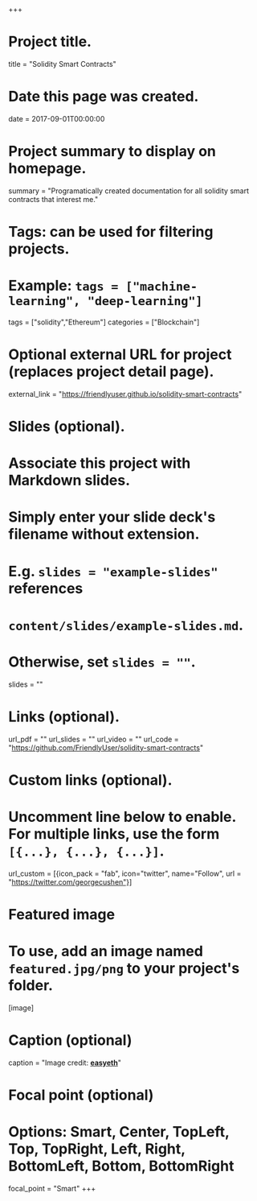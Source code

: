 +++
# Project title.
title = "Solidity Smart Contracts"

# Date this page was created.
date = 2017-09-01T00:00:00

# Project summary to display on homepage.
summary = "Programatically created documentation for all solidity smart contracts that interest me."

# Tags: can be used for filtering projects.
# Example: `tags = ["machine-learning", "deep-learning"]`
tags = ["solidity","Ethereum"]
categories = ["Blockchain"]
# Optional external URL for project (replaces project detail page).
external_link = "https://friendlyuser.github.io/solidity-smart-contracts"

# Slides (optional).
#   Associate this project with Markdown slides.
#   Simply enter your slide deck's filename without extension.
#   E.g. `slides = "example-slides"` references 
#   `content/slides/example-slides.md`.
#   Otherwise, set `slides = ""`.
slides = ""

# Links (optional).
url_pdf = ""
url_slides = ""
url_video = ""
url_code = "https://github.com/FriendlyUser/solidity-smart-contracts"

# Custom links (optional).
#   Uncomment line below to enable. For multiple links, use the form `[{...}, {...}, {...}]`.
url_custom = [{icon_pack = "fab", icon="twitter", name="Follow", url = "https://twitter.com/georgecushen"}]

# Featured image
# To use, add an image named `featured.jpg/png` to your project's folder. 
[image]
  # Caption (optional)
  caption = "Image credit:  [**easyeth**](https://www.easyeth.com/components-of-ethereum-part-1.html)"
  
  # Focal point (optional)
  # Options: Smart, Center, TopLeft, Top, TopRight, Left, Right, BottomLeft, Bottom, BottomRight
  focal_point = "Smart"
+++